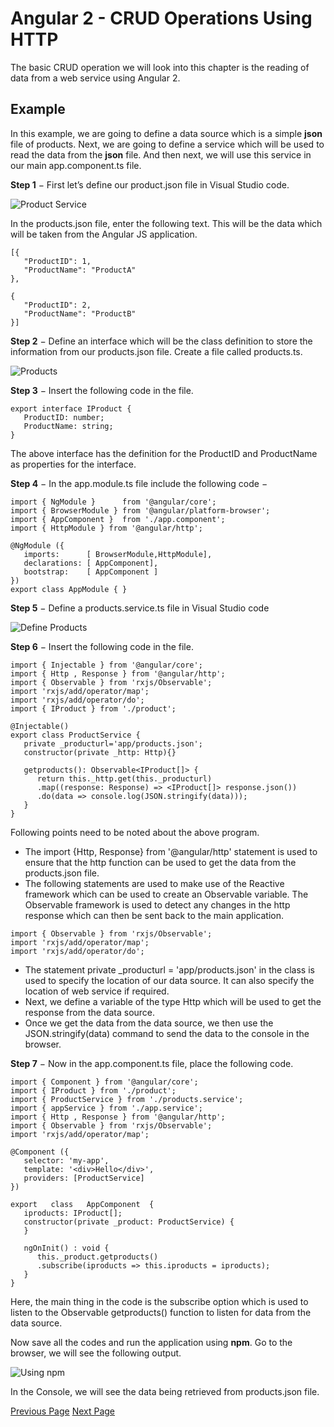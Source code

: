 # Angular 2 - CRUD Operations Using HTTP
The basic CRUD operation we will look into this chapter is the reading of data from a web service using Angular 2.

## Example
In this example, we are going to define a data source which is a simple **json** file of products. Next, we are going to define a service which will be used to read the data from the **json** file. And then next, we will use this service in our main app.component.ts file.

**Step 1** − First let’s define our product.json file in Visual Studio code.

![Product Service](../angular2/images/product_service.jpg)

In the products.json file, enter the following text. This will be the data which will be taken from the Angular JS application.

```
[{
   "ProductID": 1,
   "ProductName": "ProductA"
},

{
   "ProductID": 2,
   "ProductName": "ProductB"
}]
```
**Step 2** − Define an interface which will be the class definition to store the information from our products.json file. Create a file called products.ts.

![Products](../angular2/images/products.jpg)

**Step 3** − Insert the following code in the file.

```
export interface IProduct {
   ProductID: number;
   ProductName: string;
}
```
The above interface has the definition for the ProductID and ProductName as properties for the interface.

**Step 4** − In the app.module.ts file include the following code −

```
import { NgModule }      from '@angular/core';
import { BrowserModule } from '@angular/platform-browser';
import { AppComponent }  from './app.component';
import { HttpModule } from '@angular/http';

@NgModule ({
   imports:      [ BrowserModule,HttpModule],
   declarations: [ AppComponent],
   bootstrap:    [ AppComponent ]
})
export class AppModule { }
```
**Step 5** − Define a products.service.ts file in Visual Studio code

![Define Products](../angular2/images/define_products.jpg)

**Step 6** − Insert the following code in the file.

```
import { Injectable } from '@angular/core';
import { Http , Response } from '@angular/http';
import { Observable } from 'rxjs/Observable';
import 'rxjs/add/operator/map';
import 'rxjs/add/operator/do';
import { IProduct } from './product';

@Injectable()
export class ProductService {
   private _producturl='app/products.json';
   constructor(private _http: Http){}
   
   getproducts(): Observable<IProduct[]> {
      return this._http.get(this._producturl)
      .map((response: Response) => <IProduct[]> response.json())
      .do(data => console.log(JSON.stringify(data)));
   }
}
```
Following points need to be noted about the above program.

   * The import {Http, Response} from '@angular/http' statement is used to ensure that the http function can be used to get the data from the products.json file.
   * The following statements are used to make use of the Reactive framework which can be used to create an Observable variable. The Observable framework is used to detect any changes in the http response which can then be sent back to the main application.

```
import { Observable } from 'rxjs/Observable';
import 'rxjs/add/operator/map';
import 'rxjs/add/operator/do';
```
   * The statement private _producturl = 'app/products.json' in the class is used to specify the location of our data source. It can also specify the location of web service if required.
   * Next, we define a variable of the type Http which will be used to get the response from the data source.
   * Once we get the data from the data source, we then use the JSON.stringify(data) command to send the data to the console in the browser.

**Step 7** − Now in the app.component.ts file, place the following code.

```
import { Component } from '@angular/core';
import { IProduct } from './product';
import { ProductService } from './products.service';
import { appService } from './app.service';
import { Http , Response } from '@angular/http';
import { Observable } from 'rxjs/Observable';
import 'rxjs/add/operator/map';

@Component ({
   selector: 'my-app',
   template: '<div>Hello</div>',
   providers: [ProductService]
})

export   class   AppComponent  {
   iproducts: IProduct[];
   constructor(private _product: ProductService) {
   }
   
   ngOnInit() : void {
      this._product.getproducts()
      .subscribe(iproducts => this.iproducts = iproducts);
   }
}
```
Here, the main thing in the code is the subscribe option which is used to listen to the Observable getproducts() function to listen for data from the data source.

Now save all the codes and run the application using **npm**. Go to the browser, we will see the following output.

![Using npm](../angular2/images/using_npm.jpg)

In the Console, we will see the data being retrieved from products.json file.


[Previous Page](../angular2/angular2_data_binding.md) [Next Page](../angular2/angular2_error_handling.md) 
